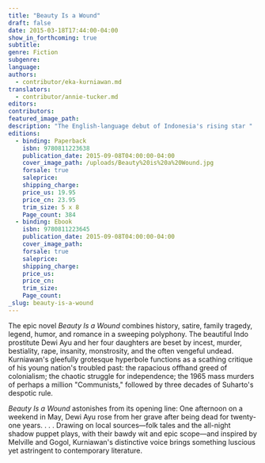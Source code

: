 ```yaml
---
title: "Beauty Is a Wound"
draft: false
date: 2015-03-18T17:44:00-04:00
show_in_forthcoming: true
subtitle:
genre: Fiction
subgenre:
language:
authors:
  - contributor/eka-kurniawan.md
translators:
  - contributor/annie-tucker.md
editors:
contributors:
featured_image_path:
description: "The English-language debut of Indonesia's rising star "
editions:
  - binding: Paperback
    isbn: 9780811223638
    publication_date: 2015-09-08T04:00:00-04:00
    cover_image_path: /uploads/Beauty%20is%20a%20Wound.jpg
    forsale: true
    saleprice:
    shipping_charge:
    price_us: 19.95
    price_cn: 23.95
    trim_size: 5 x 8
    Page_count: 384
  - binding: Ebook
    isbn: 9780811223645
    publication_date: 2015-09-08T04:00:00-04:00
    cover_image_path:
    forsale: true
    saleprice:
    shipping_charge:
    price_us:
    price_cn:
    trim_size:
    Page_count:
_slug: beauty-is-a-wound
---
```


The epic novel _Beauty Is a Wound_ combines history, satire, family tragedy, legend, humor, and romance in a sweeping polyphony. The beautiful Indo prostitute Dewi Ayu and her four daughters are beset by incest, murder, bestiality, rape, insanity, monstrosity, and the often vengeful undead. Kurniawan's gleefully grotesque hyperbole functions as a scathing critique of his young nation's troubled past: the rapacious offhand greed of colonialism; the chaotic struggle for independence; the 1965 mass murders of perhaps a million "Communists," followed by three decades of Suharto's despotic rule.

_Beauty Is a Wound_ astonishes from its opening line: One afternoon on a weekend in May, Dewi Ayu rose from her grave after being dead for twenty-one years. . . . Drawing on local sources—folk tales and the all-night shadow puppet plays, with their bawdy wit and epic scope—and inspired by Melville and Gogol, Kurniawan's distinctive voice brings something luscious yet astringent to contemporary literature.

